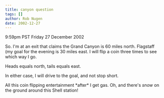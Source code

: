 ```yaml
---
title: canyon question
tags: []
author: Rob Nugen
date: 2002-12-27
---
```


<p class=date>9:59pm PST Friday 27 December 2002</p>

<p>So.  I'm at an exit that claims the Grand Canyon is 60 miles north.
Flagstaff (my goal for the evening is 30 miles east.  I will flip a
coin three times to see which way I go.</p>

<p>Heads equals north, tails equals east.</p>

<p>In either case, I will drive to the goal, and not stop short.</p>

<p>All this coin flipping entertainment *after* I get gas.  Oh, and
there's <em>snow</em> on the ground around this Shell station!</p>

